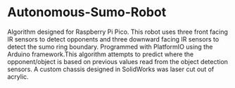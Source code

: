 # Autonomous-Sumo-Robot

Algorithm designed for Raspberry Pi Pico. This robot uses three front facing IR sensors to detect opponents and three downward facing IR sensors to detect the sumo ring boundary.
Programmed with PlatformIO using the Arduino framework.This algorithm attempts to predict where the opponent/object is based on previous values read from the object detection sensors.
A custom chassis designed in SolidWorks was laser cut out of acrylic. 

